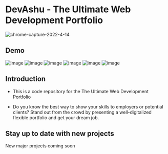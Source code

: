 # DevAshu - The Ultimate Web Development Portfolio 
![chrome-capture-2022-4-14](https://user-images.githubusercontent.com/75971776/168439734-d3088dbd-081b-4494-8c75-a2a3407e356d.png)

## Demo
![image](https://user-images.githubusercontent.com/75971776/184424240-9535384c-579a-4c6e-bd8c-5e6c18925a84.png)
![image](https://user-images.githubusercontent.com/75971776/184424764-d53c8fac-aaaf-4ada-9488-b30de07518ec.png)
![image](https://user-images.githubusercontent.com/75971776/184424957-1f3745c6-b69e-45eb-8842-9240e9b6b16f.png)
![image](https://user-images.githubusercontent.com/75971776/184425016-e0e85442-642b-4468-be69-bfb08372571d.png)
![image](https://user-images.githubusercontent.com/75971776/184425110-22d4614e-6746-4ba0-ae7e-b4c017b40b61.png)
![image](https://user-images.githubusercontent.com/75971776/184425283-aa5f189e-aeed-4924-92d5-f7b58e8c32c7.png)



## Introduction
- This is a code repository for the  The Ultimate Web Development Portfolio

- Do you know the best way to show your skills to employers or potential clients? Stand out from the crowd by presenting a well-digitalized flexible portfolio and get your dream job.

## Stay up to date with new projects
New major projects coming soon
